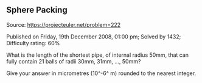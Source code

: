Sphere Packing
--------------

Source: https://projecteuler.net/problem=222

Published on Friday, 19th December 2008, 01:00 pm; Solved by 1432;
Difficulty rating: 60%

What is the length of the shortest pipe, of internal radius 50mm, that
can fully contain 21 balls of radii 30mm, 31mm, ..., 50mm?

Give your answer in micrometres (10^-6^ m) rounded to the nearest
integer.
